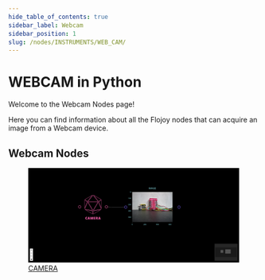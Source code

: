 ```yaml
---
hide_table_of_contents: true
sidebar_label: Webcam
sidebar_position: 1
slug: /nodes/INSTRUMENTS/WEB_CAM/
---
```


# WEBCAM in Python

Welcome to the Webcam Nodes page!

Here you can find information about all the Flojoy nodes that can acquire an image from a Webcam device.

## Webcam Nodes

<div className="flex flex-wrap" style={{ marginLeft: "-55px" }}>

<div className="p-4">
<a href="/nodes/INSTRUMENTS/WEB_CAM/CAMERA/">
<figure style={{ width: "200px", height: "200px", objectFit: "scale-down", marginRight: "15px" }}>
<img src="https://raw.githubusercontent.com/flojoy-ai/docs/main/docs/nodes/INSTRUMENTS/WEB_CAM/CAMERA/examples/EX1/output.jpeg" style={{ width: "200px", height: "200px", objectFit: "scale-down", marginRight: "15px" }} />
<figcaption>CAMERA</figcaption>
</figure>
</a></div>

</div>
